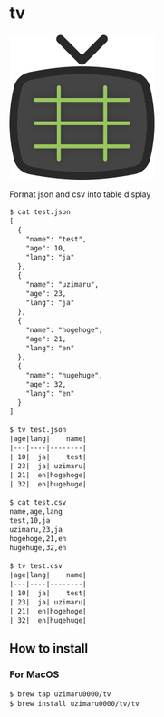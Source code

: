 # tv

<img width="256" src="./.github/images/tv_logo.png">

Format json and csv into table display

```
$ cat test.json
[
  {
    "name": "test",
    "age": 10,
    "lang": "ja"
  },
  {
    "name": "uzimaru",
    "age": 23,
    "lang": "ja"
  },
  {
    "name": "hogehoge",
    "age": 21,
    "lang": "en"
  },
  {
    "name": "hugehuge",
    "age": 32,
    "lang": "en"
  }
]

$ tv test.json
|age|lang|    name|
|---|----|--------|
| 10|  ja|    test|
| 23|  ja| uzimaru|
| 21|  en|hogehoge|
| 32|  en|hugehuge|

$ cat test.csv
name,age,lang
test,10,ja
uzimaru,23,ja
hogehoge,21,en
hugehuge,32,en

$ tv test.csv
|age|lang|    name|
|---|----|--------|
| 10|  ja|    test|
| 23|  ja| uzimaru|
| 21|  en|hogehoge|
| 32|  en|hugehuge|

```

## How to install

### For MacOS

```bash
$ brew tap uzimaru0000/tv
$ brew install uzimaru0000/tv/tv
```
